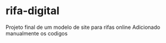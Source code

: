 # rifa-digital
Projeto final de um modelo de site para rifas online
Adicionado manualmente os codigos
